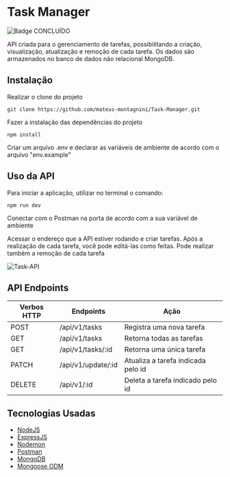 # Task Manager

![Badge CONCLUÍDO](http://img.shields.io/static/v1?label=STATUS&message=CONCLUÍDO&color=GREEN&style=for-the-badge)

API criada para o gerenciamento de tarefas, possibilitando a criação, visualização, atualização e remoção de cada tarefa. Os dados são armazenados no banco de dados não relacional MongoDB.


## Instalação

Realizar o clone do projeto

```shell
git clone https://github.com/mateus-montagnini/Task-Manager.git
```

Fazer a instalação das dependências do projeto

```shell
npm install
```

Criar um arquivo .env e declarar as variáveis de ambiente de acordo com o arquivo "env.example"

## Uso da API

Para iniciar a aplicação, utilizar no terminal o comando:

```shell
npm run dev
```

Conectar com o Postman na porta de acordo com a sua variável de ambiente

Acessar o endereço que a API estiver rodando e criar tarefas. Após a realização de cada tarefa, você pode editá-las como feitas. Pode realizar também a remoção de cada tarefa

![Task-API](https://github.com/mateus-montagnini/Task-Manager/assets/83839165/3584a821-b031-489f-86c3-7dbb271a0d29)


## API Endpoints

| Verbos HTTP | Endpoints | Ação |
| --- | --- | --- |
| POST | /api/v1/tasks | Registra uma nova tarefa |
| GET | /api/v1/tasks | Retorna todas as tarefas |
| GET | /api/v1/tasks/:id | Retorna uma única tarefa |
| PATCH | /api/v1/update/:id | Atualiza a tarefa indicada pelo id |
| DELETE | /api/v1/:id | Deleta a tarefa indicado pelo id |


## Tecnologias Usadas

* [NodeJS](https://nodejs.org/) 
* [ExpressJS](https://www.expresjs.org/)
* [Nodemon](https://nodemon.io/)
* [Postman](https://www.postman.com/)
* [MongoDB](https://www.mongodb.com/) 
* [Mongoose ODM](https://mongoosejs.com/)
